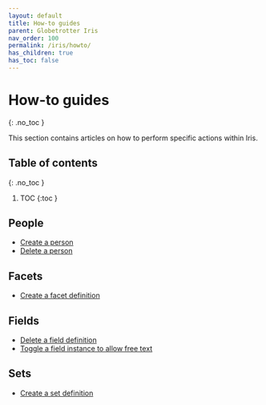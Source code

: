 ```yaml
---
layout: default
title: How-to guides
parent: Globetrotter Iris
nav_order: 100
permalink: /iris/howto/
has_children: true
has_toc: false
---
```


# How-to guides
{: .no_toc }

This section contains articles on how to perform specific actions within Iris.

## Table of contents
{: .no_toc }

1. TOC
{:toc }

## People

* [Create a person](/iris/howto/create-a-person/)
* [Delete a person](/iris/howto/delete-a-person/)

## Facets

* [Create a facet definition](/iris/howto/create-a-facet-definition/)

## Fields

* [Delete a field definition](/iris/howto/delete-a-field-definition/)
* [Toggle a field instance to allow free text](/iris/howto/toggle-field-instance-allow-free-text/)

## Sets

* [Create a set definition](/iris/howto/create-a-set-definition/)